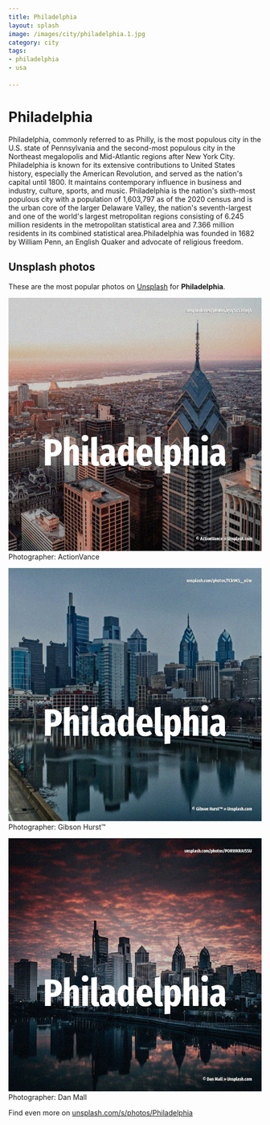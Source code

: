 ```yaml
---
title: Philadelphia
layout: splash
image: /images/city/philadelphia.1.jpg
category: city
tags:
- philadelphia
- usa

---
```

# Philadelphia

Philadelphia, commonly referred to as Philly, is the most populous city in the U.S. state of Pennsylvania and the second-most populous city in the Northeast megalopolis and  Mid-Atlantic regions after New York City. Philadelphia is known for its extensive contributions to United States history, especially the  American Revolution, and served as the nation's capital until 1800. It maintains contemporary influence in business and industry, culture, sports, and music. Philadelphia is the nation's sixth-most populous city with a population of 1,603,797 as of the 2020  census and is the urban core of the larger Delaware Valley, the nation's seventh-largest and one of  the world's largest metropolitan regions consisting of 6.245 million residents in the metropolitan  statistical area and 7.366 million residents in its combined statistical area.Philadelphia was  founded in 1682 by William Penn, an English Quaker and advocate of religious freedom. 

 
## Unsplash photos
These are the most popular photos on [Unsplash](https://unsplash.com) for **Philadelphia**.
 
![Philadelphia](/images/city/philadelphia.1.jpg)
Photographer:  ActionVance
 
![Philadelphia](/images/city/philadelphia.2.jpg)
Photographer:  Gibson Hurst™
 
![Philadelphia](/images/city/philadelphia.3.jpg)
Photographer:  Dan Mall
 
Find even more on [unsplash.com/s/photos/Philadelphia](https://unsplash.com/s/photos/Philadelphia)
 

